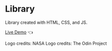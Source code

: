 # Library

Library created with HTML, CSS, and JS.

[Live Demo](https://zoekurtzer.github.io/signupform/) :point_left:

Logo credits: NASA
Logo credits: The Odin Project
